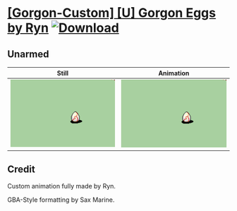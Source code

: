 # [\[Gorgon-Custom\] \[U\] Gorgon Eggs by Ryn](./) [![Download](https://img.shields.io/badge/Download--red?style=social&logo=github)](https://minhaskamal.github.io/DownGit/#/home?url=https://github.com/Klokinator/FE-Repo/tree/main/Battle%20Animations%2FMonsters%20-%20Basic%20Types%2F%5BGorgon-Custom%5D%20%5BU%5D%20Gorgon%20Eggs%20by%20Ryn%2F8.%20Unarmed%20(Small))

## Unarmed

| Still | Animation |
| :---: | :-------: |
| ![Unarmed still](./Unarmed_000.png) | ![Unarmed](./Unarmed.gif) |

## Credit

Custom animation fully made by Ryn.

GBA-Style formatting by Sax Marine.
